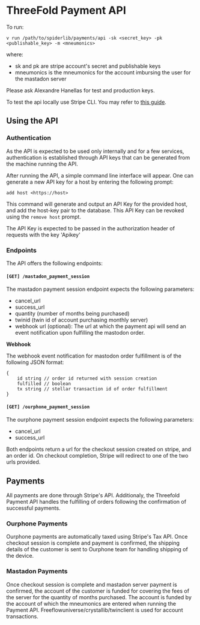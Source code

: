 # ThreeFold Payment API

To run:

```
v run /path/to/spiderlib/payments/api -sk <secret_key> -pk <publishable_key> -m <mneumonics>
```

where:

- sk and pk are stripe account's secret and publishable keys
- mneumonics is the mneumonics for the account imbursing the user for the mastadon server

Please ask Alexandre Hanellas for test and production keys.

To test the api locally use Stripe CLI. You may refer to [this guide]().

## Using the API

### Authentication

As the API is expected to be used only internally and for a few services, authentication is established through API keys that can be generated from the machine running the API.

After running the API, a simple command line interface will appear. One can generate a new API key for a host by entering the following prompt:

`add host <https://host>`

This command will generate and output an API Key for the provided host, and add the host-key pair to the database. This API Key can be revoked using the `remove host` prompt.

The API Key is expected to be passed in the authorization header of requests with the key 'Apikey'

### Endpoints

The API offers the following endpoints:

#### `[GET] /mastadon_payment_session`

The mastadon payment session endpoint expects the following parameters:

- cancel_url
- success_url
- quantity (number of months being purchased)
- twinid (twin id of account purchasing monthly server)
- webhook url (optional): The url at which the payment api will send an event notification upon fulfilling the mastodon order.

**Webhook**

The webhook event notification for mastodon order fulfillment is of the following JSON format:

```
{
    id string // order id returned with session creation
    fulfilled // boolean
    tx string // stellar transaction id of order fulfillment
}
```

#### `[GET] /ourphone_payment_session`

The ourphone payment session endpoint expects the following parameters:

- cancel_url
- success_url

Both endpoints return a url for the checkout session created on stripe, and an order id. On checkout completion, Stripe will redirect to one of the two urls provided.

## Payments

All payments are done through Stripe's API. Additionaly, the Threefold Payment API handles the fulfilling of orders following the confirmation of successful payments.

### Ourphone Payments

Ourphone payments are automatically taxed using Stripe's Tax API. Once checkout session is complete and payment is confirmed, the shipping details of the customer is sent to Ourphone team for handling shipping of the device.

### Mastadon Payments

Once checkout session is complete and mastadon server payment is confirmed, the account of the customer is funded for covering the fees of the server for the quantity of months purchased. The account is funded by the account of which the mneumonics are entered when running the Payment API. Freeflowuniverse/crystallib/twinclient is used for account transactions.
